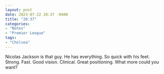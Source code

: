 ```yaml
---
layout: post
date: 2023-07-22 20:37 -0400
title: "20:37"
categories:
- "Notes"
- "Premier League"
tags:
- "Chelsea"
---
```


Nicolas Jackson is that guy. He has everything. So quick with his feet. Strong. Fast. Good vision. Clinical. Great positioning. What more could you want?
